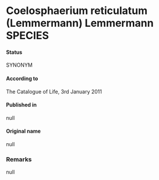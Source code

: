 # Coelosphaerium reticulatum (Lemmermann) Lemmermann SPECIES

#### Status
SYNONYM

#### According to
The Catalogue of Life, 3rd January 2011

#### Published in
null

#### Original name
null

### Remarks
null